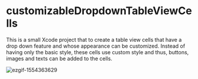 # customizableDropdownTableViewCells

This is a small Xcode project that to create a table view cells that have a drop down feature and whose appearance can be customized. Instead of having only the basic style, these cells use custom style and thus, buttons, images and texts can be added to the cells.


![ezgif-1554363629](https://cloud.githubusercontent.com/assets/10402945/18808803/ee461dec-82a6-11e6-8e57-5bcbeced26ed.gif)
